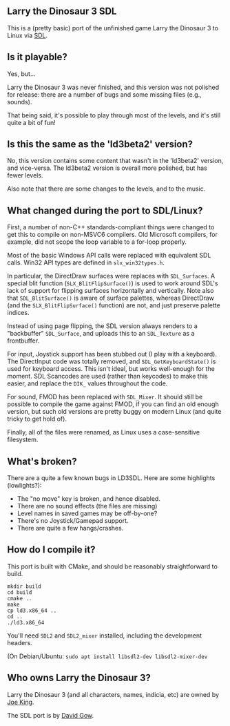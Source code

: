 Larry the Dinosaur 3 SDL
------------------------

This is a (pretty basic) port of the unfinished game Larry the Dinosaur 3 to
Linux via [SDL](https://libsdl.org/).

Is it playable?
---------------

Yes, but…

Larry the Dinosaur 3 was never finished, and this version was not polished for
release: there are a number of bugs and some missing files (e.g., sounds).

That being said, it's possible to play through most of the levels, and it's
still quite a bit of fun!


Is this the same as the 'ld3beta2' version?
-------------------------------------------

No, this version contains some content that wasn't in the 'ld3beta2' version,
and vice-versa. The ld3beta2 version is overall more polished, but has fewer
levels.

Also note that there are some changes to the levels, and to the music.

What changed during the port to SDL/Linux?
------------------------------------------

First, a number of non-C++ standards-compliant things were changed to get this
to compile on non-MSVC6 compilers. Old Microsoft compilers, for example, did
not scope the loop variable to a for-loop properly.

Most of the basic Windows API calls were replaced with equivalent SDL calls.
Win32 API types are defined in ``slx_win32types.h``.

In particular, the DirectDraw surfaces were replaces with ``SDL_Surfaces``. A
special blit function (``SLX_BlitFlipSurface()``) is used to work around SDL's
lack of support for flipping surfaces horizontally and vertically. Note also
that ``SDL_BlitSurface()`` is aware of surface palettes, whereas DirectDraw
(and the ``SLX_BlitFlipSurface()`` function) are not, and just preserve
palette indices.

Instead of using page flipping, the SDL version always renders to a
"backbuffer" ``SDL_Surface``, and uploads this to an ``SDL_Texture`` as a
frontbuffer.

For input, Joystick support has been stubbed out (I play with a keyboard). The
DirectInput code was totally removed, and ``SDL_GetKeyboardState()`` is used
for keyboard access. This isn't ideal, but works well-enough for the moment.
SDL Scancodes are used (rather than keycodes) to make this easier, and replace
the ``DIK_`` values throughout the code.

For sound, FMOD has been replaced with ``SDL_Mixer``. It should still be
possible to compile the game against FMOD, if you can find an old enough
version, but such old versions are pretty buggy on modern Linux (and quite
tricky to get hold of).

Finally, all of the files were renamed, as Linux uses a case-sensitive
filesystem.

What's broken?
--------------

There are a quite a few known bugs in LD3SDL.
Here are some highlights (lowlights?):

* The "no move" key is broken, and hence disabled.
* There are no sound effects (the files are missing)
* Level names in saved games may be off-by-one?
* There's no Joystick/Gamepad support.
* There are quite a few hangs/crashes.

How do I compile it?
--------------------

This port is built with CMake, and should be reasonably straightforward to build.

```
mkdir build
cd build
cmake ..
make
cp ld3.x86_64 ..
cd ..
./ld3.x86_64
```

You'll need ``SDL2`` and ``SDL2_mixer`` installed, including the development headers.

(On Debian/Ubuntu: ``sudo apt install libsdl2-dev libsdl2-mixer-dev``

Who owns Larry the Dinosaur 3?
------------------------------

Larry the Dinosaur 3 (and all characters, names, indicia, etc) are owned by
[Joe King](https://github.com/grasshoppersunshine).

The SDL port is by [David Gow](https://davidgow.net/).

